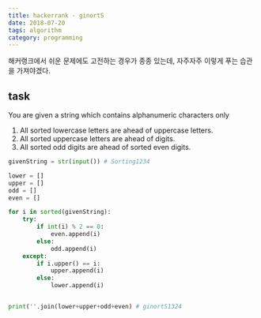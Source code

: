 ```yaml
---
title: hackerrank - ginortS
date: 2018-07-20
tags: algorithm
category: programming
---
```

해커랭크에서 쉬운 문제에도 고전하는 경우가 종종 있는데, 자주자주 이렇게 푸는 습관을 가져야겠다.

## task
You are given a string which contains alphanumeric characters only
1. All sorted lowercase letters are ahead of uppercase letters.
1. All sorted uppercase letters are ahead of digits.
1. All sorted odd digits are ahead of sorted even digits.


```python
givenString = str(input()) # Sorting1234

lower = []
upper = []
odd = []
even = []

for i in sorted(givenString):
    try:
        if int(i) % 2 == 0:
            even.append(i)
        else:
            odd.append(i)
    except:
        if i.upper() == i:
            upper.append(i)
        else:
            lower.append(i)


print(''.join(lower+upper+odd+even) # ginortS1324
```
